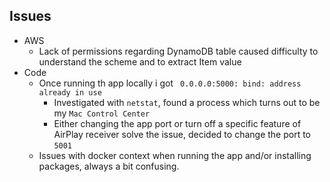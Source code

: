 ## Issues
- AWS
  - Lack of permissions regarding DynamoDB table caused difficulty to understand the scheme and to extract Item value
- Code
  - Once running th app locally i got  ` 0.0.0.0:5000: bind: address already in use`
    - Investigated with `netstat`, found a process which turns out to be my `Mac Control Center`
    - Either changing the app port or turn off a specific feature of AirPlay receiver solve the issue, decided to change the port to `5001`
  - Issues with docker context when running the app and/or installing packages, always a bit confusing.